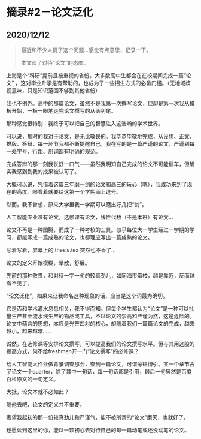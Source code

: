 # 摘录#2－论文泛化

## 2020/12/12

> 最近和不少人提了这个问题…感觉有点意思，记录一下。
> 
> 本文谈了对待“论文”的态度。

上海是个“科研”提前且被重视的省份。大多数高中生都会在在校期间完成一篇“论文” ，这对毕业升学是有帮助的，也成为了一些招生方式的必备门槛。（无地域歧视意味，只是知识范围不够到其他省份）

我也不例外。高中的那篇论文，虽然不是我第一次撰写论文，但却是第一次我从模板开始，一板一眼地走完论文撰写的从头到尾。

那种感觉很特别：我终于可以把自己的智慧注入这浩瀚的学术世界。

可以说，那时的我对于论文，是无比敬畏的。我毕恭毕敬地完成，从设想、正文、排版、答辩，每一环节我都不断提醒自己，我在写的是一篇严谨的论文，严谨到每一处字号、行距、用词都有明确的规范。

完成答辩的那一刻我长舒一口气——虽然我明知自己完成的论文不可能翻车，但确实我感到到我的成果被认可了。

大概可以说，凭借着这篇三年磨一剑的论文和高三的玩心（嗯），我成功来到了现在的高度。眼看着就要给这第一个学期画上逗号。

然而，我不曾想，原来大学里我一学期可以磨出好几把“剑”。

人工智能专业课有论文，选修课有论文，线性代数（不是本班）有论文…

论文不再是一种图腾，而成了一种考核的工具。似乎每位大一学生经过一学期的学习，都能写成一篇成熟的论文，也都理应写出一篇成熟的论文。

写着写着，屏幕上的 thesis.tex 突然也不香了…

论文的定义开始模糊，晕散，舒展。

先前的那种敬畏，和对待一字一句的较真劲儿，如同海市蜃楼，越是靠近，反而越看不见了。

“论文泛化”，如果来让我命名这种现象的话，应当是这个词最为确切。

它是否和学术灌水息息相关，我不得而知。但每个学生都认为“论文”是一种可以批量生产甚至流水线生产的物品或工具，不以论文的崇高和严谨为然，这是危险的。论文中蕴含的思想，本应是光芒四射的核心，却随着我们一篇篇论文的完成，越来越小，越来越暗……

诚然，在选修课等安排论文撰写，可以提高我们的论文撰写水平。但与其用这般的提高方式，何不给freshmen开一门“论文撰写”的必修课？

给人工智能大作业做背景调查那会，查到一篇论文，可谓旁征博引。某一个章节占了论文一个quarter，除了其中一句话，每一句话都是引用，最后一句居然是百度百科原文的一句定义。

大抵，论文本就不必如此？

随他去吧，论文的定义并不重要。

奢望我起初的那一份较真劲儿和严谨气，能不被所谓的“论文”磨灭，也就好了。

也愿读到这里的你，能以一颗初心去对待自己的每一篇动笔或还没动笔的论文。
